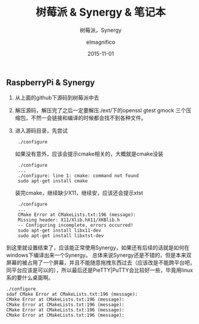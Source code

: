 ﻿---
layout:     post
title:      "树莓派 & Synergy & 笔记本"
subtitle:   "树莓派，Synergy"
date:       2015-11-01
author:     "elmagnifico"
header-img: "img/post-bg-js-module.jpg"
tags:
    - 树莓派
    - RaspberrryPi
    - Synergy
---

## RaspberryPi & Synergy

1. 从上面的github下源码到树莓派中去

2. 解压源码，解压完了之后一定要解压./ext/下的openssl gtest gmock 三个压缩包，不然一会链接和编译的时候都会找不到各种文件。

3. 进入源码目录，先尝试

		
		./configure
		

   如果没有意外，应该会提示cmake相关的，大概就是cmake没装

		
		./configure
		...
		./configure: line 1: cmake: command not found
		sudo apt-get install cmake
		

   装完cmake，继续缺少X11，继续安，应该还会提示xtst

		
		./configure
		...
		CMake Error at CMakeLists.txt:196 (message):
		Missing header: X11/Xlib.hX11/XKBlib.h
		-- Configuring incomplete, errors occurred!
		sudo apt-get install libx11-dev
		sudo apt-get install libxtst-dev
		
到这里就设置结束了，应该能正常使用Synergy，如果还有后续的话就是如何在windows下编译出来一个Synergy。
总体来说Synergy还是不错的，但是本来双屏幕的被占用了一个屏幕，并且不能随意拖拽东西过去（应该改是不能跨平台吧，同平台应该是可以的），所以最后还是PieTTY|PuTTY会比较好一些，毕竟用linux系的要什么桌面啊。

    ./configure
    sdaf CMake Error at CMakeLists.txt:196 (message):
    CMake Error at CMakeLists.txt:196 (message):
    CMake Error at CMakeLists.txt:196 (message):
    CMake Error at CMakeLists.txt:196 (message):
    CMake Error at CMakeLists.txt:196 (message):





